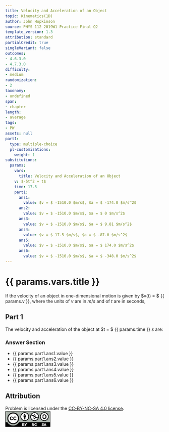 ```yaml
---
title: Velocity and Acceleration of an Object
topic: Kinematics(1D)
author: John Hopkinson
source: PHYS 112 2019W1 Practice Final Q2
template_version: 1.3
attribution: standard
partialCredit: true
singleVariant: false
outcomes:
- 4.6.3.0
- 4.7.3.0
difficulty:
- medium
randomization:
- 2
taxonomy:
- undefined
span:
- chapter
length:
- average
tags:
- PW
assets: null
part1:
  type: multiple-choice
  pl-customizations:
    weight: 1
substitutions:
  params:
    vars:
      title: Velocity and Acceleration of an Object
    v: $-5t^2 + t$
    time: 17.5
    part1:
      ans1:
        value: $v = $ -1510.0 $m/s$, $a = $ -174.0 $m/s^2$
      ans2:
        value: $v = $ -1510.0 $m/s$, $a = $ 0 $m/s^2$
      ans3:
        value: $v = $ -1510.0 $m/s$, $a = $ 9.81 $m/s^2$
      ans4:
        value: $v = $ 17.5 $m/s$, $a = $ -87.0 $m/s^2$
      ans5:
        value: $v = $ -1510.0 $m/s$, $a = $ 174.0 $m/s^2$
      ans6:
        value: $v = $ -1510.0 $m/s$, $a = $ -348.0 $m/s^2$
---
```

# {{ params.vars.title }}
If the velocity of an object in one-dimensional motion is given by $v(t) = $ {{ params.v }}, where the units of $v$ are in $m/s$ and of $t$ are in seconds,

## Part 1

The velocity and acceleration of the object at $t = $ {{ params.time }} $s$ are:

### Answer Section

- {{ params.part1.ans1.value }}
- {{ params.part1.ans2.value }}
- {{ params.part1.ans3.value }}
- {{ params.part1.ans4.value }}
- {{ params.part1.ans5.value }}
- {{ params.part1.ans6.value }}

## Attribution

Problem is licensed under the [CC-BY-NC-SA 4.0 license](https://creativecommons.org/licenses/by-nc-sa/4.0/).<br> ![The Creative Commons 4.0 license requiring attribution-BY, non-commercial-NC, and share-alike-SA license.](https://raw.githubusercontent.com/firasm/bits/master/by-nc-sa.png)